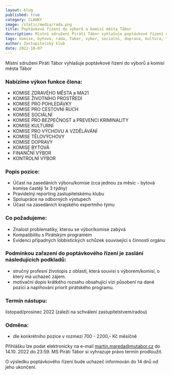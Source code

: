 ```yaml
---
layout: blog
published: true
category: CLANKY
image: /static/media/rada.png
title: Poptávkové řízení do výborů a komisí města Tábor
description: Místní sdružení Piráti Tábor vyhlašuje poptávkové řízení do výborů a komisí města Tábor
tags: komise, bytova, rada, Tabor, vybor, socialni, doprava, kultura, telovychova, pohledavky, zdrave mesto
author: Zastupitelský klub
date: 2022-10-07
---
```


Místní sdružení Piráti Tábor vyhlašuje poptávkové řízení do výborů a komisí města Tábor

### Nabízíme výkon funkce člena:
- KOMISE ZDRAVÉHO MĚSTA a MA21
- KOMISE ŽIVOTNÍHO PROSTŘEDÍ
- KOMISE PRO POHLEDÁVKY
- KOMISE PRO CESTOVNÍ RUCH
- KOMISE SOCIÁLNÍ
- KOMISE PRO BEZPEČNOST a PREVENCI KRIMINALITY
- KOMISE KULTURNÍ
- KOMISE PRO VÝCHOVU A VZDĚLÁVÁNÍ
- KOMISE TĚLOVÝCHOVY
- KOMISE DOPRAVY
- KOMISE BYTOVÁ
- FINANČNÍ VÝBOR
- KONTROLNÍ VÝBOR


### Popis pozice:
- Účast na zasedáních výboru/komise (cca jednou za měsíc - bytová komise častěji 1x 3 týdny)
- Pravidelný reporting zastupitelskému klubu
- Spolupráce na odborných výstupech
- Účast na zasedáních krajského expertního týmu

### Co požadujeme:
- Znalost problematiky, kterou se výbor/komise zabývá
- Kompatibilitu s Pirátským programem
- Evidenci případných lobbistických schůzek související s činností orgánu


### Podmínkou zařazení do poptávkového řízení je zaslání následujících podkladů:
- stručný profesní životopis z oblasti, která souvisí s výborem/komisí, o který má uchazeč zájem.
- motivační dopis krátkého rozsahu obsahující vizi působení na dané pozici a naplňování priorit pirátského programu.

### Termín nástupu:
listopad/prosinec 2022 (záleží na schválení zastupitelstvem/radou)

### Odměna: 
- dle konkrétního pozice v rozmezí 700 - 2200,- Kč měsíčně

Přihlášku lze podat elektronicky na e-mail martin.mareda@mutabor.cz do 14.10. 2022 do 23:59. MS Piráti Tábor si vyhrazuje právo termín prodloužit.

O výsledku poptávkového řízení bude uchazeč informován do 14 dnů od jeho ukončení.


